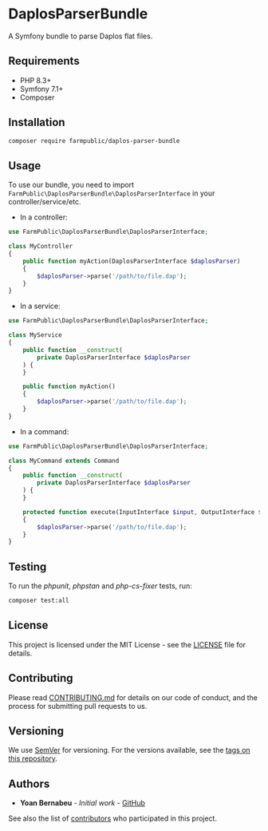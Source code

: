 # DaplosParserBundle

A Symfony bundle to parse Daplos flat files.

## Requirements

* PHP 8.3+
* Symfony 7.1+
* Composer

## Installation

```bash
composer require farmpublic/daplos-parser-bundle
```

## Usage

To use our bundle, you need to import `FarmPublic\DaplosParserBundle\DaplosParserInterface` in your controller/service/etc.

- In a controller:

```php
use FarmPublic\DaplosParserBundle\DaplosParserInterface;

class MyController
{
    public function myAction(DaplosParserInterface $daplosParser)
    {
        $daplosParser->parse('/path/to/file.dap');
    }
}
```

- In a service:

```php
use FarmPublic\DaplosParserBundle\DaplosParserInterface;

class MyService
{
    public function __construct(
        private DaplosParserInterface $daplosParser
    ) {
    }

    public function myAction()
    {
        $daplosParser->parse('/path/to/file.dap');
    }
}
```

- In a command:

```php
use FarmPublic\DaplosParserBundle\DaplosParserInterface;

class MyCommand extends Command
{
    public function __construct(
        private DaplosParserInterface $daplosParser
    ) {
    }

    protected function execute(InputInterface $input, OutputInterface $output): int
    {
        $daplosParser->parse('/path/to/file.dap');
    }
}
```

## Testing

To run the *phpunit*, *phpstan* and *php-cs-fixer* tests, run:

```bash
composer test:all
```

## License

This project is licensed under the MIT License - see the [LICENSE](LICENSE) file for details.

## Contributing

Please read [CONTRIBUTING.md](CONTRIBUTING.md) for details on our code of conduct, and the process for submitting pull requests to us.

## Versioning

We use [SemVer](http://semver.org/) for versioning. For the versions available, see the [tags on this repository](https://github.com/farmpublic/daplos-parser-bundle/tags).

## Authors

* **Yoan Bernabeu** - *Initial work* - [GitHub](https://github.com/yoanbernabeu)

See also the list of [contributors](https://github.com/farmpublic/daplos-parser-bundle/contributors) who participated in this project.